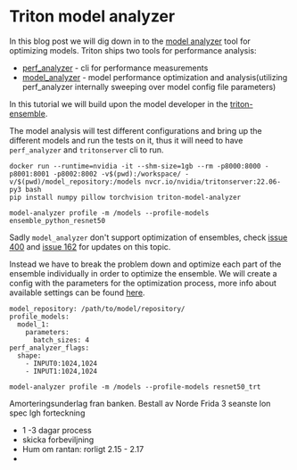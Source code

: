 # Triton model analyzer

In this blog post we will dig down in to the [model analyzer](https://github.com/triton-inference-server/model_analyzer) tool for optimizing models. Triton ships two tools for performance analysis: 

- [perf_analyzer](https://github.com/triton-inference-server/server/blob/main/docs/perf_analyzer.md) - cli for performance measurements
- [model_analyzer](https://github.com/triton-inference-server/model_analyzer) - model performance optimization and analysis(utilizing perf_analyzer internally sweeping over model config file parameters)

In this tutorial we will build upon the model developer in the [triton-ensemble](https://github.com/Njorda/triton-ensemble).

The model analysis will test different configurations and bring up the different models and run the tests on it, thus it will need to have `perf_analyzer` and `tritonserver` cli to run. 

```
docker run --runtime=nvidia -it --shm-size=1gb --rm -p8000:8000 -p8001:8001 -p8002:8002 -v$(pwd):/workspace/ -v/$(pwd)/model_repository:/models nvcr.io/nvidia/tritonserver:22.06-py3 bash
pip install numpy pillow torchvision triton-model-analyzer
```

```
model-analyzer profile -m /models --profile-models ensemble_python_resnet50
```

Sadly `model_analyzer` don't support optimization of ensembles, check [issue 400](https://github.com/triton-inference-server/model_analyzer/issues/400) and [issue 162](https://github.com/triton-inference-server/model_analyzer/issues/162) for updates on this topic. 

Instead we have to break the problem down and optimize each part of the ensemble individually in order to optimize the ensemble. We will create a config with the parameters for the optimization process, more info about available settings can be found [here](https://github.com/triton-inference-server/model_analyzer/blob/main/docs/config.md#example-1). 

```
model_repository: /path/to/model/repository/
profile_models:
  model_1:
    parameters:
      batch_sizes: 4
perf_analyzer_flags:
  shape:
    - INPUT0:1024,1024
    - INPUT1:1024,1024
```

```
model-analyzer profile -m /models --profile-models resnet50_trt
```


Amorteringsunderlag fran banken. Bestall av Norde
Frida 3 seanste lon spec
lgh forteckning
- 1 -3 dagar process
- skicka forbeviljning
- Hum om rantan: rorligt 2.15 - 2.17
- 


